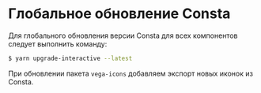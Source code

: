 # Глобальное обновление Consta

Для глобального обновления версии Consta для всех компонентов следует выполнить команду:

```bash
$ yarn upgrade-interactive --latest
```

При обновлении пакета `vega-icons` добавляем экспорт новых иконок из Consta.
